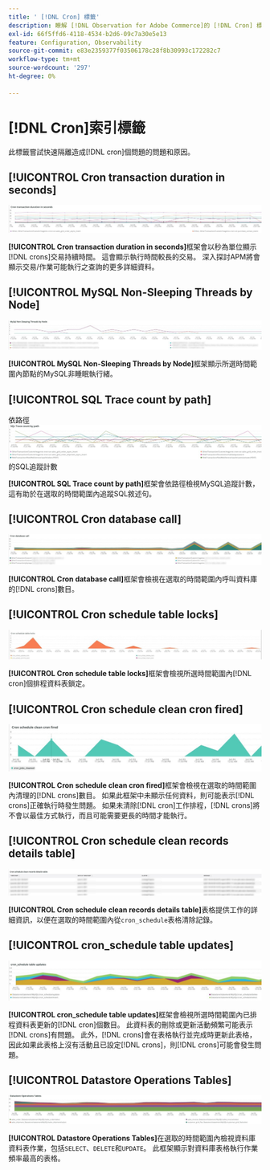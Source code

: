 ```yaml
---
title: ' [!DNL Cron] 標籤'
description: 瞭解 [!DNL Observation for Adobe Commerce]的 [!DNL Cron] 標籤。
exl-id: 66f5ffd6-4118-4534-b2d6-09c7a30e5e13
feature: Configuration, Observability
source-git-commit: e83e2359377f03506178c28f8b30993c172282c7
workflow-type: tm+mt
source-wordcount: '297'
ht-degree: 0%

---
```


# [!DNL Cron]索引標籤

此標籤嘗試快速隔離造成[!DNL cron]個問題的問題和原因。

## [!UICONTROL Cron transaction duration in seconds]

![Cron交易持續時間（以秒為單位）](../../assets/tools/observation-for-adobe-commerce/cron-tab-1.jpg)

**[!UICONTROL Cron transaction duration in seconds]**&#x200B;框架會以秒為單位顯示[!DNL crons]交易持續時間。 這會顯示執行時間較長的交易。 深入探討APM將會顯示交易/作業可能執行之查詢的更多詳細資料。

## [!UICONTROL MySQL Non-Sleeping Threads by Node]

![MySQL非睡眠的Threads （依節點）](../../assets/tools/observation-for-adobe-commerce/cron-tab-2.jpg)

**[!UICONTROL MySQL Non-Sleeping Threads by Node]**&#x200B;框架顯示所選時間範圍內節點的MySQL非睡眠執行緒。

## [!UICONTROL SQL Trace count by path]

依路徑![&#128279;](../../assets/tools/observation-for-adobe-commerce/cron-tab-3.jpg)的SQL追蹤計數

**[!UICONTROL SQL Trace count by path]**&#x200B;框架會依路徑檢視MySQL追蹤計數，這有助於在選取的時間範圍內追蹤SQL敘述句。

## [!UICONTROL Cron database call]

![Cron資料庫呼叫](../../assets/tools/observation-for-adobe-commerce/cron-tab-4.jpg)

**[!UICONTROL Cron database call]**&#x200B;框架會檢視在選取的時間範圍內呼叫資料庫的[!DNL crons]數目。

## [!UICONTROL Cron schedule table locks]

![Cron排程資料表鎖定](../../assets/tools/observation-for-adobe-commerce/cron-tab-5.jpg)

**[!UICONTROL Cron schedule table locks]**&#x200B;框架會檢視所選時間範圍內[!DNL cron]個排程資料表鎖定。

## [!UICONTROL Cron schedule clean cron fired]

![Cron排程資料表鎖定](../../assets/tools/observation-for-adobe-commerce/cron-tab-6.jpg)

**[!UICONTROL Cron schedule clean cron fired]**&#x200B;框架會檢視在選取的時間範圍內清理的[!DNL crons]數目。 如果此框架中未顯示任何資料，則可能表示[!DNL crons]正確執行時發生問題。 如果未清除[!DNL cron]工作排程，[!DNL crons]將不會以最佳方式執行，而且可能需要更長的時間才能執行。

## [!UICONTROL Cron schedule clean records details table]

![Cron排程清除記錄詳細資料表](../../assets/tools/observation-for-adobe-commerce/cron-tab-7.jpg)

**[!UICONTROL Cron schedule clean records details table]**&#x200B;表格提供工作的詳細資訊，以便在選取的時間範圍內從`cron_schedule`表格清除記錄。

## [!UICONTROL cron_schedule table updates]

![cron_schedule資料表更新](../../assets/tools/observation-for-adobe-commerce/cron-tab-8.jpg)

**[!UICONTROL cron_schedule table updates]**&#x200B;框架會檢視所選時間範圍內已排程資料表更新的[!DNL cron]個數目。 此資料表的刪除或更新活動頻繁可能表示[!DNL crons]有問題。 此外，[!DNL crons]會在表格執行並完成時更新此表格，因此如果此表格上沒有活動且已設定[!DNL crons]，則[!DNL crons]可能會發生問題。

## [!UICONTROL Datastore Operations Tables]

![資料存放區操作資料表](../../assets/tools/observation-for-adobe-commerce/cron-tab-9.jpg)

**[!UICONTROL Datastore Operations Tables]**&#x200B;在選取的時間範圍內檢視資料庫資料表作業，包括`SELECT`、`DELETE`和`UPDATE`。 此框架顯示對資料庫表格執行作業頻率最高的表格。
